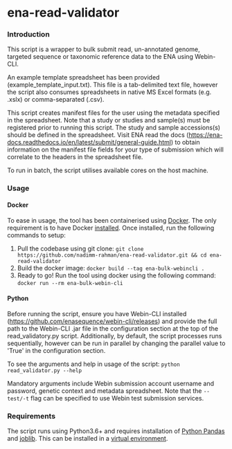 # ena-read-validator
### Introduction
This script is a wrapper to bulk submit read, un-annotated genome, targeted sequence or taxonomic reference data to the ENA using Webin-CLI.

An example template spreadsheet has been provided (example_template_input.txt). This file is a tab-delimited text file, however the script also consumes spreadsheets in native MS Excel formats (e.g. .xslx) or comma-separated (.csv).

This script creates manifest files for the user using the metadata specified in the spreadsheet. Note that a study or studies and sample(s) must be registered prior to running this script. The study and sample accessions(s) should be defined in the spreadsheet. Visit ENA read the docs (https://ena-docs.readthedocs.io/en/latest/submit/general-guide.html) to obtain information on the manifest file fields for your type of submission which will correlate to the headers in the spreadsheet file.

To run in batch, the script utilises available cores on the host machine.

### Usage

#### Docker
To ease in usage, the tool has been containerised using [Docker](https://www.docker.com/). The only requirement is to have Docker [installed](https://docs.docker.com/get-docker/). Once installed, run the following commands to setup:

1. Pull the codebase using git clone:
`git clone https://github.com/nadimm-rahman/ena-read-validator.git && cd ena-read-validator`
2. Build the docker image:
`docker build --tag ena-bulk-webincli .`
3. Ready to go! Run the tool using docker using the following command:
`docker run --rm ena-bulk-webin-cli`

#### Python
Before running the script, ensure you have Webin-CLI installed (https://github.com/enasequence/webin-cli/releases) and provide the full path to the Webin-CLI .jar file in the configuration section at the top of the read_validatory.py script. Additionally, by default, the script processes runs sequentially, however can be run in parallel by changing the parallel value to 'True' in the configuration section. 

To see the arguments and help in usage of the script:
`python read_validator.py --help`

Mandatory arguments include Webin submission account username and password, genetic context and metadata spreadsheet. Note that the `--test/-t` flag can be specified to use Webin test submission services.

### Requirements
The script runs using Python3.6+ and requires installation of [Python Pandas](https://pandas.pydata.org/) and [joblib](https://joblib.readthedocs.io/en/latest/). This can be installed in a [virtual environment](https://docs.python.org/3/tutorial/venv.html).
